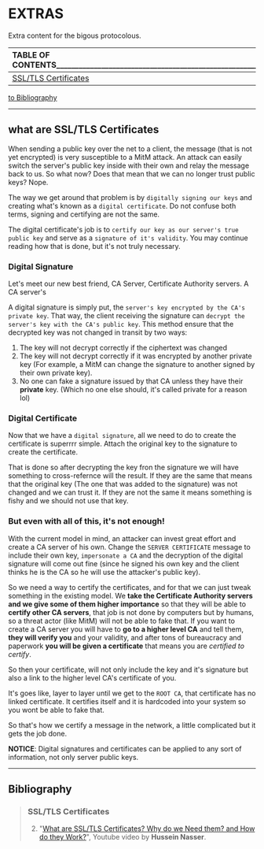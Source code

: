 # EXTRAS

Extra content for the bigous protocolous.

| TABLE OF CONTENTS____________________________________________________________________________________________________________________ |
| :------------------------------------------------------------------------------------------------------------------------------------ |
| [SSL/TLS Certificates](#what-are-ssltls-certificates)                                                                                 |

[to Bibliography](#bibliography)


---------------------------------------------------------------------------------------------------------------------------------------------------


## what are SSL/TLS Certificates

When sending a public key over the net to a client, the message (that is not yet encrypted) is very susceptible to a MitM attack. An attack can easily switch the server's public key inside with their own and relay the message back to us. So what now? Does that mean that we can no longer trust public keys? Nope.

The way we get around that problem is by `digitally signing our keys` and creating what's known as a `digital certificate`. Do not confuse both terms, signing and certifying are not the same.

The digital certificate's job is to `certify our key as our server's true public key` and serve as a `signature of it's validity`.
You may continue reading how that is done, but it's not truly necessary.

### Digital Signature

Let's meet our new best friend, CA Server, Certificate Authority servers. A CA server's 

A digital signature is simply put, the `server's key encrypted by the CA's private key`. That way, the client receiving the signature can `decrypt the server's key with the CA's public key`. This method ensure that the decrypted key was not changed in transit by two ways:

1. The key will not decrypt correctly if the ciphertext was changed
2. The key will not decrypt correctly if it was encrypted by another private key (For example, a MitM can change the signature to another signed by their own private key).
3. No one can fake a signature issued by that CA unless they have their **private** key. (Which no one else should, it's called private for a reason lol)

### Digital Certificate

Now that we have a `digital signature`, all we need to do to create the certificate is superrrr simple. Attach the original key to the signature to create the certificate.

That is done so after decrypting the key fron the signature we will have something to cross-refernce will the result. If they are the same that means that the original key (The one that was added to the signature) was not changed and we can trust it. If they are not the same it means something is fishy and we should not use that key.

### But even with all of this, it's not enough!

With the current model in mind, an attacker can invest great effort and create a CA server of his own. Change the `SERVER CERTIFICATE` message to include their own key, `impersonate a CA` and the decryption of the digital signature will come out fine (since he signed his own key and the client thinks he is the CA so he will use the attacker's public key).

So we need a way to certify the certificates, and for that we can just tweak something in the existing model. We **take the Certificate Authority servers and we give some of them higher importance** so that they will be able to **certify other CA servers**, that job is not done by computers but by humans, so a threat actor (like MitM) will not be able to fake that. If you want to create a CA server you will have to **go to a higher level CA** and tell them, **they will verify you** and your validity, and after tons of bureaucracy and paperwork **you will be given a certificate** that means you are *certified to certify*.

So then your certificate, will not only include the key and it's signature but also a link to the higher level CA's certificate of you.

It's goes like, layer to layer until we get to the `ROOT CA`, that certificate has no linked certificate. It certifies itself and it is hardcoded into your system so you wont be able to fake that.

So that's how we certify a message in the network, a little complicated but it gets the job done.

**NOTICE**: Digital signatures and certificates can be applied to any sort of information, not only server public keys.


---------------------------------------------------------------------------------------------------------------------------------------------------


## Bibliography

> ### SSL/TLS Certificates
>
> 2. "[What are SSL/TLS Certificates? Why do we Need them? and How do they Work?](https://www.youtube.com/watch?v=r1nJT63BFQ0)", Youtube video by **Hussein Nasser**.
